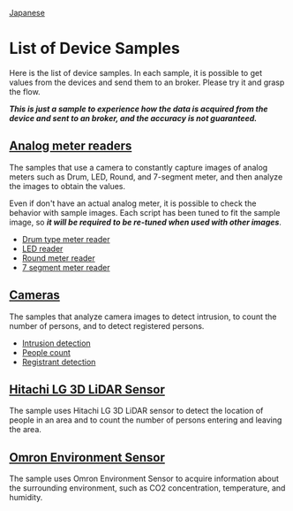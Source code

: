 [Japanese](./README.md)

# List of Device Samples

Here is the list of device samples. In each sample, it is possible to get values from the devices and send them to an broker. Please try it and grasp the flow.  

***This is just a sample to experience how the data is acquired from the device and sent to an broker, and the accuracy is not guaranteed.***

## [Analog meter readers](./analog-meter-readers)

The samples that use a camera to constantly capture images of analog meters such as Drum, LED, Round, and 7-segment meter, and then analyze the images to obtain the values.  

Even if don't have an actual analog meter, it is possible to check the behavior with sample images. Each script has been tuned to fit the sample image, so ***it will be required to be re-tuned when used with other images***.  

- [Drum type meter reader](./analog-meter-readers/drum-meter)
- [LED reader](./analog-meter-readers/led-meter)
- [Round meter reader](./analog-meter-readers/round-meter)
- [7 segment meter reader](./analog-meter-readers/seven-segment-meter)

## [Cameras](./cameras)

The samples that analyze camera images to detect intrusion, to count the number of persons, and to detect registered persons.  

- [Intrusion detection](./cameras/intrusion-detection)
- [People count](./cameras/person-counter)
- [Registrant detection](./cameras/registrant-detection)

## [Hitachi LG 3D LiDAR Sensor](./hlds-lidar)

The sample uses Hitachi LG 3D LiDAR sensor to detect the location of people in an area and to count the number of persons entering and leaving the area.  


## [Omron Environment Sensor](./omron-env)

The sample uses Omron Environment Sensor to acquire information about the surrounding environment, such as CO2 concentration, temperature, and humidity.    
